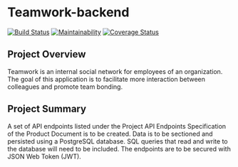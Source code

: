 # Teamwork-backend

[![Build Status](https://travis-ci.org/SamOdum/teamwork-backend.svg?branch=develop)](https://travis-ci.org/SamOdum/teamwork-backend)
[![Maintainability](https://api.codeclimate.com/v1/badges/f705813f749afd9bdc5b/maintainability)](https://codeclimate.com/github/SamOdum/teamwork-backend/maintainability)
[![Coverage Status](https://coveralls.io/repos/github/SamOdum/teamwork-backend/badge.svg?branch=develop)](https://coveralls.io/github/SamOdum/teamwork-backend?branch=develop)

## Project Overview

Teamwork is an internal social network for employees of an organization. The goal of this
application is to facilitate more interaction between colleagues and promote team bonding.

## Project Summary

A set of API endpoints listed under the Project API Endpoints Specification of the Product
Document is to be created. Data is to be sectioned and persisted using a PostgreSQL database.
SQL queries that read and write to the database will need to be included. The endpoints are
to be secured with JSON Web Token (JWT).
